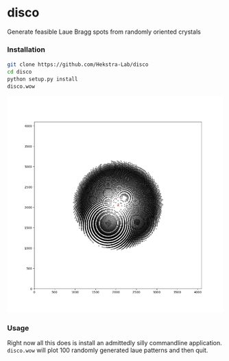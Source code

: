 # disco
Generate feasible Laue Bragg spots from randomly oriented crystals


### Installation

```bash
git clone https://github.com/Hekstra-Lab/disco
cd disco
python setup.py install
disco.wow
```

![disco.wow output](example.gif)


### Usage
Right now all this does is install an admittedly silly commandline application. 
`disco.wow` will plot 100 randomly generated laue patterns and then quit. 

